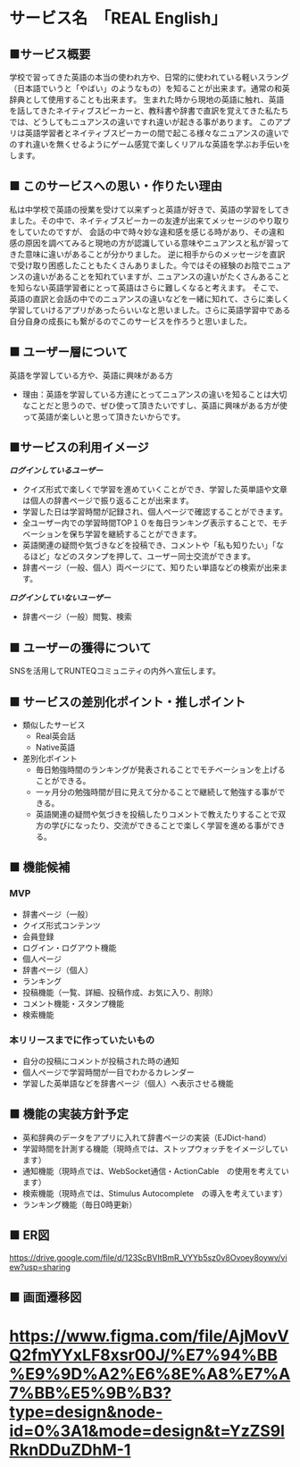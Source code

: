 # サービス名　「REAL English」

## ■サービス概要
学校で習ってきた英語の本当の使われ方や、日常的に使われている軽いスラング（日本語でいうと「やばい」のようなもの）を知ることが出来ます。通常の和英辞典として使用することも出来ます。
生まれた時から現地の英語に触れ、英語を話してきたネイティブスピーカーと、教科書や辞書で直訳を覚えてきた私たちでは、どうしてもニュアンスの違いですれ違いが起きる事があります。
このアプリは英語学習者とネイティブスピーカーの間で起こる様々なニュアンスの違いでのすれ違いを無くせるようにゲーム感覚で楽しくリアルな英語を学ぶお手伝いをします。

## ■ このサービスへの思い・作りたい理由
私は中学校で英語の授業を受けて以来ずっと英語が好きで、英語の学習をしてきました。その中で、ネイティブスピーカーの友達が出来てメッセージのやり取りをしていたのですが、
会話の中で時々妙な違和感を感じる時があり、その違和感の原因を調べてみると現地の方が認識している意味やニュアンスと私が習ってきた意味に違いがあることが分かりました。
逆に相手からのメッセージを直訳で受け取り困惑したこともたくさんありました。今ではその経験のお陰でニュアンスの違いがあることを知れていますが、ニュアンスの違いがたくさんあることを知らない英語学習者にとって英語はさらに難しくなると考えます。
そこで、英語の直訳と会話の中でのニュアンスの違いなどを一緒に知れて、さらに楽しく学習していけるアプリがあったらいいなと思いました。さらに英語学習中である自分自身の成長にも繋がるのでこのサービスを作ろうと思いました。

## ■ ユーザー層について
英語を学習している方や、英語に興味がある方
- 理由：英語を学習している方達にとってニュアンスの違いを知ることは大切なことだと思うので、ぜひ使って頂きたいですし、英語に興味がある方が使って英語が楽しいと思って頂きたいからです。

## ■サービスの利用イメージ
***ログインしているユーザー***
- クイズ形式で楽しくで学習を進めていくことができ、学習した英単語や文章は個人の辞書ページで振り返ることが出来ます。
- 学習した日は学習時間が記録され、個人ページで確認することができます。
- 全ユーザー内での学習時間TOP１０を毎日ランキング表示することで、モチベーションを保ち学習を継続することができます。
- 英語関連の疑問や気づきなどを投稿でき、コメントや「私も知りたい」「なるほど」などのスタンプを押して、ユーザー同士交流ができます。
- 辞書ページ（一般、個人）両ページにて、知りたい単語などの検索が出来ます。

***ログインしていないユーザー***
- 辞書ページ（一般）閲覧、検索

## ■ ユーザーの獲得について
 SNSを活用してRUNTEQコミュニティの内外へ宣伝します。
 
## ■ サービスの差別化ポイント・推しポイント
- 類似したサービス
  - Real英会話
  - Native英語
- 差別化ポイント
  - 毎日勉強時間のランキングが発表されることでモチベーションを上げることができる。
  - 一ヶ月分の勉強時間が目に見えて分かることで継続して勉強する事ができる。
  - 英語関連の疑問や気づきを投稿したりコメントで教えたりすることで双方の学びになったり、交流ができることで楽しく学習を進める事ができる。

## ■ 機能候補
### MVP
- 辞書ページ（一般）
- クイズ形式コンテンツ
- 会員登録
- ログイン・ログアウト機能
- 個人ページ
- 辞書ページ（個人）
- ランキング
- 投稿機能（一覧、詳細、投稿作成、お気に入り、削除）
- コメント機能・スタンプ機能
- 検索機能
### 本リリースまでに作っていたいもの
- 自分の投稿にコメントが投稿された時の通知
- 個人ページで学習時間が一目でわかるカレンダー
- 学習した英単語などを辞書ページ（個人）へ表示させる機能

## ■ 機能の実装方針予定
- 英和辞典のデータをアプリに入れて辞書ページの実装（EJDict-hand）
- 学習時間を計測する機能（現時点では、ストップウォッチをイメージしています）
- 通知機能（現時点では、WebSocket通信・ActionCable　の使用を考えています）
- 検索機能（現時点では、Stimulus Autocomplete　の導入を考えています）
- ランキング機能（毎日0時更新）

## ■ ER図
https://drive.google.com/file/d/123ScBVItBmR_VYYb5sz0v8Ovoey8oywv/view?usp=sharing

## ■ 画面遷移図
https://www.figma.com/file/AjMovVQ2fmYYxLF8xsr00J/%E7%94%BB%E9%9D%A2%E6%8E%A8%E7%A7%BB%E5%9B%B3?type=design&node-id=0%3A1&mode=design&t=YzZS9lRknDDuZDhM-1
=======

